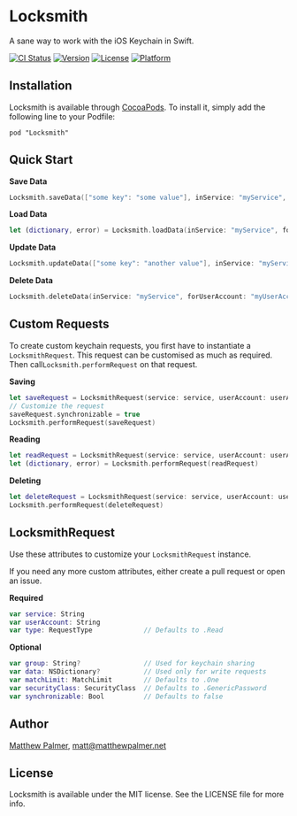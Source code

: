 # Locksmith

A sane way to work with the iOS Keychain in Swift.

[![CI Status](http://img.shields.io/travis/matthewpalmer/Locksmith.svg?style=flat)](https://travis-ci.org/matthewpalmer/Locksmith)
[![Version](https://img.shields.io/cocoapods/v/Locksmith.svg?style=flat)](http://cocoadocs.org/docsets/Locksmith)
[![License](https://img.shields.io/cocoapods/l/Locksmith.svg?style=flat)](http://cocoadocs.org/docsets/Locksmith)
[![Platform](https://img.shields.io/cocoapods/p/Locksmith.svg?style=flat)](http://cocoadocs.org/docsets/Locksmith)

## Installation

Locksmith is available through [CocoaPods](http://cocoapods.org). To install
it, simply add the following line to your Podfile:

    pod "Locksmith"


## Quick Start

**Save Data**

```swift
Locksmith.saveData(["some key": "some value"], inService: "myService", forUserAccount: "myUserAccount")
```

**Load Data**

```swift
let (dictionary, error) = Locksmith.loadData(inService: "myService", forUserAccount: "myUserAccount")
```

**Update Data**

```swift
Locksmith.updateData(["some key": "another value"], inService: "myService", forUserAccount: "myUserAccount")
```

**Delete Data**
```swift
Locksmith.deleteData(inService: "myService", forUserAccount: "myUserAccount")
```

## Custom Requests
To create custom keychain requests, you first have to instantiate a `LocksmithRequest`. This request can be customised as much as required. Then call`Locksmith.performRequest` on that request.

**Saving**
```swift
let saveRequest = LocksmithRequest(service: service, userAccount: userAccount, data: ["some key": "some value"])
// Customize the request
saveRequest.synchronizable = true
Locksmith.performRequest(saveRequest)
```

**Reading**
```swift
let readRequest = LocksmithRequest(service: service, userAccount: userAccount)
let (dictionary, error) = Locksmith.performRequest(readRequest)
```

**Deleting**
```swift
let deleteRequest = LocksmithRequest(service: service, userAccount: userAccount, requestType: .Delete)
Locksmith.performRequest(deleteRequest)
```

## LocksmithRequest
Use these attributes to customize your `LocksmithRequest` instance.

If you need any more custom attributes, either create a pull request or open an issue.

**Required**
```swift
var service: String
var userAccount: String
var type: RequestType             // Defaults to .Read
```

**Optional**
```swift
var group: String?                // Used for keychain sharing
var data: NSDictionary?           // Used only for write requests
var matchLimit: MatchLimit        // Defaults to .One
var securityClass: SecurityClass  // Defaults to .GenericPassword
var synchronizable: Bool          // Defaults to false
```

## Author

[Matthew Palmer](http://matthewpalmer.net), matt@matthewpalmer.net

## License

Locksmith is available under the MIT license. See the LICENSE file for more info.
